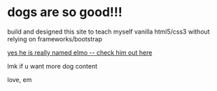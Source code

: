 # dogs are so good!!!

build and designed this site to teach myself vanilla html5/css3 without relying on frameworks/bootstrap

[yes he is really named elmo -- check him out here](https://em-fong.github.io/beauty-of-dogs/)

lmk if u want more dog content

love,
em
